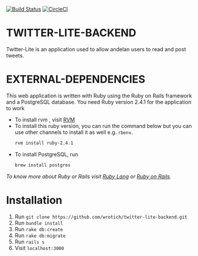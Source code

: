 [![Build Status](https://travis-ci.org/wrotich/twitter-lite-backend.svg?branch=develop)](https://travis-ci.org/wrotich/twitter-lite-backend) [![CircleCI](https://circleci.com/gh/wrotich/twitter-lite-backend/tree/develop.svg?style=svg)](https://circleci.com/gh/wrotich/twitter-lite-backend/tree/develop) 

# TWITTER-LITE-BACKEND

Twitter-Lite is an application used to allow andelan users to read and post tweets.

# EXTERNAL-DEPENDENCIES

This web application is written with Ruby using the Ruby on Rails framework and a PostgreSQL database. You need Ruby version 2.4.1 for the application to work

* To install rvm , visit [RVM](https://rvm.io/rvm/install)
* To install this ruby version, you can run the command below but you can use other channels to install it as well e.g. `rbenv`.
    ```bash
    rvm install ruby-2.4.1
    ```
* To install PostgreSQL, run
    ```bash
    brew install postgres
    ```

*To know more about Ruby or Rails visit [Ruby Lang](https://www.ruby-lang.org) or [Ruby on Rails](http://rubyonrails.org/).*

# Installation

  1. Run `git clone https://github.com/wrotich/twitter-lite-backend.git`
  2. Run `bundle install`
  3. Run `rake db:create`
  4. Run `rake db:migrate`
  5. Run `rails s`
  6. Visit `localhost:3000`

